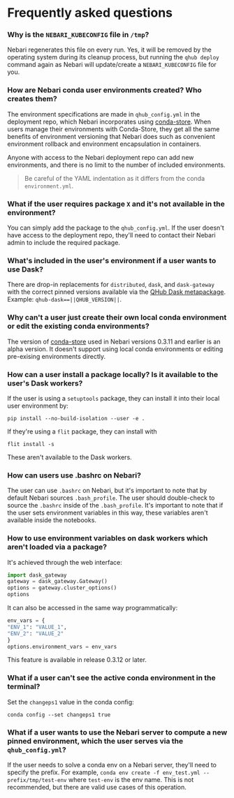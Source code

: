 # Frequently asked questions

### Why is the `NEBARI_KUBECONFIG` file in `/tmp`?

Nebari regenerates this file on every run. Yes, it will be removed by the operating system during its cleanup process, but running the `qhub deploy` command again as Nebari will update/create a `NEBARI_KUBECONFIG` file for you.

### How are Nebari conda user environments created? Who creates them?

The environment specifications are made in `qhub_config.yml` in the deployment repo, which Nebari incorporates using [conda-store](https://conda-store.readthedocs.io/). When users manage their environments with Conda-Store, they get all the same benefits of environment versioning that Nebari does such as convenient environment rollback and environment encapsulation in containers.

Anyone with access to the Nebari deployment repo can add new environments, and there is no limit to the number of included environments.

> Be careful of the YAML indentation as it differs from the conda `environment.yml`.

### What if the user requires package `X` and it's not available in the environment?

You can simply add the package to the `qhub_config.yml`. If the user doesn't have access to the deployment repo, they'll need to contact their Nebari admin to
include the required package.

### What's included in the user's environment if a user wants to use Dask?

There are drop-in replacements for `distributed`, `dask`, and `dask-gateway` with the correct pinned versions available via the [QHub Dask metapackage](https://github.com/conda-forge/qhub-dask-feedstock). Example: `qhub-dask==||QHUB_VERSION||`.

### Why can't a user just create their own local conda environment or edit the existing conda environments?

The version of [conda-store](https://conda-store.readthedocs.io/) used in Nebari versions 0.3.11 and earlier is an alpha version. It doesn't support using local conda environments or editing pre-exising environments directly.

### How can a user install a package locally? Is it available to the user's Dask workers?

If the user is using a `setuptools` package, they can install it into their local user environment by:

```shell
pip install --no-build-isolation --user -e .
```

If they're using a `flit` package, they can install with

```shell
flit install -s
```

These aren't available to the Dask workers.

### How can users use .bashrc on Nebari?

The user can use `.bashrc` on Nebari, but it's important to note that by default Nebari sources `.bash_profile`. The user should double-check to source the `.bashrc` inside of the `.bash_profile`. It's important to note that if the user sets environment variables in this way, these variables aren't available inside the notebooks.

### How to use environment variables on dask workers which aren't loaded via a package?

It's achieved through the web interface:

```python
import dask_gateway
gateway = dask_gateway.Gateway()
options = gateway.cluster_options()
options
```

It can also be accessed in the same way programmatically:

```python
env_vars = {
"ENV_1": "VALUE_1",
"ENV_2": "VALUE_2"
}
options.environment_vars = env_vars
```

This feature is available in release 0.3.12 or later.

### What if a user can't see the active conda environment in the terminal?

Set the `changeps1` value in the conda config:

```shell
conda config --set changeps1 true
```

### What if a user wants to use the Nebari server to compute a new pinned environment, which the user serves via the `qhub_config.yml`?

If the user needs to solve a conda env on a Nebari server, they'll need to specify the prefix. For example, `conda env create -f env_test.yml --prefix/tmp/test-env` where `test-env` is the env name. This is not recommended, but there are valid use cases of this operation.